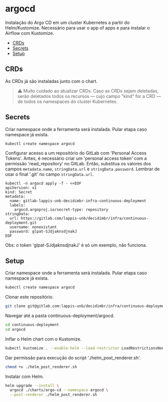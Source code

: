
argocd
===========

Instalação do Argo CD em um cluster Kubernetes a partir do Helm/Kustomize. Necessário para usar o app of apps e para instalar o Airflow com Kustomize.

- [CRDs](#crds)
- [Secrets](#secrets)
- [Setup](#setup)

## CRDs

As CRDs já são instaladas junto com o chart.

> :warning: Muito cuidado ao atualizar CRDs. Caso as CRDs sejam deletadas, serão deletados todos os recursos — cujo campo "kind" for a CRD — de todos os namespaces do cluster Kubernetes.

## Secrets

Criar namespace onde a ferramenta será instalada. Pular etapa caso namespace já exista.

```bash
kubectl create namespace argocd
```

Configurar acesso a um repositório do GitLab com 'Personal Access Tokens'. Antes, é necessário criar um 'personal access token' com a permissão 'read_repository' no GitLab. Então, substitua os valores dos campos `metadata.name`, `stringData.url` e `stringData.password`. Lembrar de usar o final '.git' no campo `stringData.url`.

```
kubectl -n argocd apply -f - <<EOF
apiVersion: v1
kind: Secret
metadata:
  name: gitlab-lappis-unb-decidimbr-infra-continuous-deployment
  labels:
    argocd.argoproj.io/secret-type: repository
stringData:
  url: https://gitlab.com/lappis-unb/decidimbr/infra/continuous-deployment.git
  username: nonexistant
  password: glpat-SJdjaknsdjnakJ
EOF
```

Obs: o token 'glpat-SJdjaknsdjnakJ' é só um exemplo, não funciona.

## Setup

Criar namespace onde a ferramenta será instalada. Pular etapa caso namespace já exista.

```bash
kubectl create namespace argocd
```

Clonar este repositório.

```bash
git clone git@gitlab.com:lappis-unb/decidimbr/infra/continuous-deployment.git
```

Navegar até a pasta continuous-deployment/argocd.

```bash
cd continuous-deployment
cd argocd
```

Inflar o Helm chart com o Kustomize.

```bash
kubectl kustomize . --enable-helm --load-restrictor LoadRestrictionsNone
```

Dar permissão para execução do script './helm_post_renderer.sh'.

```bash
chmod +x ./helm_post_renderer.sh
```

Instalar com Helm.

```bash
helm upgrade --install \
  argocd ./charts/argo-cd --namespace argocd \
  --post-renderer ./helm_post_renderer.sh
```
